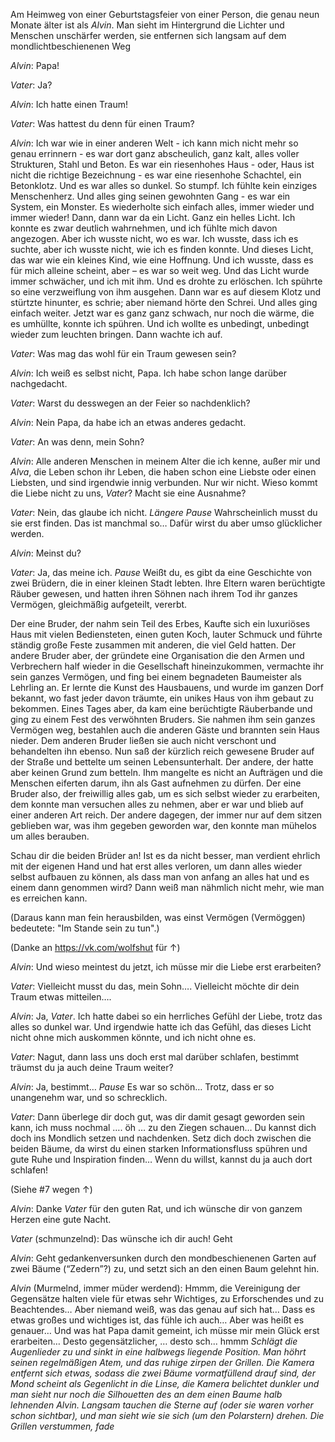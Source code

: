 Am Heimweg von einer Geburtstagsfeier von einer Person, die genau neun Monate älter ist als *Alvin*. Man sieht im Hintergrund die Lichter und Menschen unschärfer werden, sie entfernen sich langsam auf dem mondlichtbeschienenen Weg

*Alvin*: Papa!

*Vater*: Ja?

*Alvin*: Ich hatte einen Traum!

*Vater*: Was hattest du denn für einen Traum?

*Alvin*: Ich war wie in einer anderen Welt - ich kann mich nicht mehr so genau errinnern - es war dort ganz abscheulich, ganz kalt, alles voller Strukturen, Stahl und Beton. Es war ein riesenhohes Haus - oder, Haus ist nicht die richtige Bezeichnung - es war eine riesenhohe Schachtel, ein Betonklotz. Und es war alles so dunkel. So stumpf. Ich fühlte kein einziges Menschenherz. Und alles ging seinen gewohnten Gang - es war ein System, ein Monster. Es wiederholte sich einfach alles, immer wieder und immer wieder! Dann, dann war da ein Licht. Ganz ein helles Licht. Ich konnte es zwar deutlich wahrnehmen, und ich fühlte mich davon angezogen. Aber ich wusste nicht, wo es war. Ich wusste, dass ich es suchte, aber ich wusste nicht, wie ich es finden konnte. Und dieses Licht, das war wie ein kleines Kind, wie eine Hoffnung. Und ich wusste, dass es für mich alleine scheint, aber – es war so weit weg. Und das Licht wurde immer schwächer, und ich mit ihm. Und es drohte zu erlöschen. Ich spührte so eine verzweiflung von ihm ausgehen. Dann war es auf diesem Klotz und stürtzte hinunter, es schrie; aber niemand hörte den Schrei. Und alles ging einfach weiter. Jetzt war es ganz ganz schwach, nur noch die wärme, die es umhüllte, konnte ich spühren. Und ich wollte es unbedingt, unbedingt wieder zum leuchten bringen. Dann wachte ich auf.

*Vater*: Was mag das wohl für ein Traum gewesen sein?

*Alvin*: Ich weiß es selbst nicht, Papa. Ich habe schon lange darüber nachgedacht.

*Vater*: Warst du desswegen an der Feier so nachdenklich?

*Alvin*: Nein Papa, da habe ich an etwas anderes gedacht.

*Vater*: An was denn, mein Sohn?

*Alvin*: Alle anderen Menschen in meinem Alter die ich kenne, außer mir und *Alva*, die Leben schon ihr Leben, die haben schon eine Liebste oder einen Liebsten, und sind irgendwie innig verbunden. Nur wir nicht. Wieso kommt die Liebe nicht zu uns, *Vater*? Macht sie eine Ausnahme?

*Vater*: Nein, das glaube ich nicht. *Längere Pause* Wahrscheinlich musst du sie erst finden. Das ist manchmal so… Dafür wirst du aber umso glücklicher werden.

*Alvin*: Meinst du?

*Vater*: Ja, das meine ich. *Pause* Weißt du, es gibt da eine Geschichte von zwei Brüdern, die in einer kleinen Stadt lebten. Ihre Eltern waren berüchtigte Räuber gewesen, und hatten ihren Söhnen nach ihrem Tod ihr ganzes Vermögen, gleichmäßig aufgeteilt, vererbt.

Der eine Bruder, der nahm sein Teil des Erbes, Kaufte sich ein luxuriöses Haus mit vielen Bediensteten, einen guten Koch, lauter Schmuck und führte ständig große Feste zusammen mit anderen, die viel Geld hatten. Der andere Bruder aber, der gründete eine Organisation die den Armen und Verbrechern half wieder in die Gesellschaft hineinzukommen, vermachte ihr sein ganzes Vermögen, und fing bei einem begnadeten Baumeister als Lehrling an. Er lernte die Kunst des Hausbauens, und wurde im ganzen Dorf bekannt, wo fast jeder davon träumte, ein unikes Haus von ihm gebaut zu bekommen. Eines Tages aber, da kam eine berüchtigte Räuberbande und ging zu einem Fest des verwöhnten Bruders. Sie nahmen ihm sein ganzes Vermögen weg, bestahlen auch die anderen Gäste und brannten sein Haus nieder. Dem anderen Bruder ließen sie auch nicht verschont und behandelten ihn ebenso. Nun saß der kürzlich reich gewesene Bruder auf der Straße und bettelte um seinen Lebensunterhalt. Der andere, der hatte aber keinen Grund zum betteln. Ihm mangelte es nicht an Aufträgen und die Menschen eiferten darum, ihn als Gast aufnehmen zu dürfen. Der eine Bruder also, der freiwillig alles gab, um es sich selbst wieder zu erarbeiten, dem konnte man versuchen alles zu nehmen, aber er war und blieb auf einer anderen Art reich. Der andere dagegen, der immer nur auf dem sitzen geblieben war, was ihm gegeben geworden war, den konnte man mühelos um alles berauben.



Schau dir die beiden Brüder an! Ist es da nicht besser, man verdient ehrlich mit der eigenen Hand und hat erst alles verloren, um dann alles wieder selbst aufbauen zu können, als dass man von anfang an alles hat und es einem dann genommen wird? Dann weiß man nähmlich nicht mehr, wie man es erreichen kann.

(Daraus kann man fein herausbilden, was einst Vermögen (Vermöggen) bedeutete: "Im Stande sein zu tun".)

(Danke an https://vk.com/wolfshut für &uarr;)

*Alvin*: Und wieso meintest du jetzt, ich müsse mir die Liebe erst erarbeiten?

*Vater*: Vielleicht musst du das, mein Sohn…. Vielleicht möchte dir dein Traum etwas mitteilen….

*Alvin*: Ja, *Vater*. Ich hatte dabei so ein herrliches Gefühl der Liebe, trotz das alles so dunkel war. Und irgendwie hatte ich das Gefühl, das dieses Licht nicht ohne mich auskommen könnte, und ich nicht ohne es.

*Vater*: Nagut, dann lass uns doch erst mal darüber schlafen, bestimmt träumst du ja auch deine Traum weiter?

*Alvin*: Ja, bestimmt… *Pause* Es war so schön… Trotz, dass er so unangenehm war, und so schrecklich.

<a name="dbb"></a>*Vater*: Dann überlege dir doch gut, was dir damit gesagt geworden sein kann, ich muss nochmal …. öh … zu den Ziegen schauen… Du kannst dich doch ins Mondlich setzen und nachdenken. Setz dich doch zwischen die beiden Bäume, da wirst du einen starken Informationsfluss spühren und gute Ruhe und Inspiration finden… Wenn du willst, kannst du ja auch dort schlafen!

(Siehe #7 wegen &uarr;)

*Alvin*: Danke *Vater* für den guten Rat, und ich wünsche dir von ganzem Herzen eine gute Nacht.

*Vater* (schmunzelnd): Das wünsche ich dir auch! Geht

*Alvin*: Geht gedankenversunken durch den mondbeschienenen Garten auf zwei Bäume (“Zedern”?) zu, und setzt sich an den einen Baum gelehnt hin.

*Alvin* (Murmelnd, immer müder werdend): Hmmm, die Vereinigung der Gegensätze halten viele für etwas sehr Wichtiges, zu Erforschendes und zu Beachtendes… Aber niemand weiß, was das genau auf sich hat… Dass es etwas großes und wichtiges ist, das fühle ich auch… Aber was heißt es genauer… Und was hat Papa damit gemeint, ich müsse mir mein Glück erst erarbeiten… Desto gegensätzlicher, … desto sch... hmmm *Schlägt die Augenlieder zu und sinkt in eine halbwegs liegende Position. Man höhrt seinen regelmäßigen Atem, und das ruhige zirpen der Grillen. Die Kamera entfernt sich etwas, sodass die zwei Bäume vormatfüllend drauf sind, der Mond scheint als Gegenlicht in die Linse, die Kamera belichtet dunkler und man sieht nur noch die Silhouetten des an dem einen Baume halb lehnenden *Alvin*. Langsam tauchen die Sterne auf (oder sie waren vorher schon sichtbar), und man sieht wie sie sich (um den Polarstern) drehen. Die Grillen verstummen, fade*
